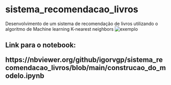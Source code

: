 # sistema_recomendacao_livros
Desenvolvimento de um sistema de recomendação de livros utilizando o algoritmo de Machine learning K-nearest neighbors
![exemplo](https://user-images.githubusercontent.com/89301804/198125732-4ee1debf-4882-445d-a4ff-66a79b44b55a.png)

<h2>Link para o notebook:<h/2>
<p>https://nbviewer.org/github/igorvgp/sistema_recomendacao_livros/blob/main/construcao_do_modelo.ipynb<p/>
